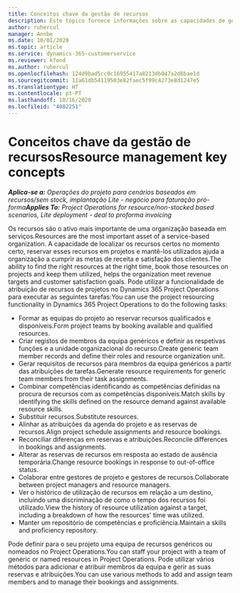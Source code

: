 ```yaml
---
title: Conceitos chave da gestão de recursos
description: Este tópico fornece informações sobre as capacidades de gestão de recursos no Microsoft Dynamics Project Operations.
author: ruhercul
manager: Annbe
ms.date: 10/01/2020
ms.topic: article
ms.service: dynamics-365-customerservice
ms.reviewer: kfend
ms.author: ruhercul
ms.openlocfilehash: 124d9bad5cc0c16955417a8213db047a2d8bae1d
ms.sourcegitcommit: 11a61db54119503e82faec5f99c4273e8d1247e5
ms.translationtype: HT
ms.contentlocale: pt-PT
ms.lasthandoff: 10/16/2020
ms.locfileid: "4082251"
---
```

# <a name="resource-management-key-concepts"></a><span data-ttu-id="8c9f4-103">Conceitos chave da gestão de recursos</span><span class="sxs-lookup"><span data-stu-id="8c9f4-103">Resource management key concepts</span></span>

<span data-ttu-id="8c9f4-104">_**Aplica-se a:** Operações do projeto para cenários baseados em recursos/sem stock, implantação Lite - negócio para faturação pró-forma_</span><span class="sxs-lookup"><span data-stu-id="8c9f4-104">_**Applies To:** Project Operations for resource/non-stocked based scenarios, Lite deployment - deal to proforma invoicing_</span></span>

<span data-ttu-id="8c9f4-105">Os recursos são o ativo mais importante de uma organização baseada em serviços.</span><span class="sxs-lookup"><span data-stu-id="8c9f4-105">Resources are the most important asset of a service-based organization.</span></span> <span data-ttu-id="8c9f4-106">A capacidade de localizar os recursos certos no momento certo, reservar esses recursos em projetos e mantê-los utilizados ajuda a organização a cumprir as metas de receita e satisfação dos clientes.</span><span class="sxs-lookup"><span data-stu-id="8c9f4-106">The ability to find the right resources at the right time, book those resources on projects and keep them utilized, helps the organization meet revenue targets and customer satisfaction goals.</span></span> <span data-ttu-id="8c9f4-107">Pode utilizar a funcionalidade de atribuição de recursos de projetos no Dynamics 365 Project Operations para executar as seguintes tarefas:</span><span class="sxs-lookup"><span data-stu-id="8c9f4-107">You can use the project resourcing functionality in Dynamics 365 Project Operations to do the following tasks:</span></span>

- <span data-ttu-id="8c9f4-108">Formar as equipas do projeto ao reservar recursos qualificados e disponíveis.</span><span class="sxs-lookup"><span data-stu-id="8c9f4-108">Form project teams by booking available and qualified resources.</span></span>
- <span data-ttu-id="8c9f4-109">Criar registos de membros da equipa genéricos e definir as respetivas funções e a unidade organizacional do recurso.</span><span class="sxs-lookup"><span data-stu-id="8c9f4-109">Create generic team member records and define their roles and resource organization unit.</span></span>
- <span data-ttu-id="8c9f4-110">Gerar requisitos de recursos para membros da equipa genéricos a partir das atribuições de tarefas.</span><span class="sxs-lookup"><span data-stu-id="8c9f4-110">Generate resource requirements for generic team members from their task assignments.</span></span>
- <span data-ttu-id="8c9f4-111">Combinar competências identificando as competências definidas na procura de recursos com as competências disponíveis.</span><span class="sxs-lookup"><span data-stu-id="8c9f4-111">Match skills by identifying the skills defined on the resource demand against available resource skills.</span></span>
- <span data-ttu-id="8c9f4-112">Substituir recursos.</span><span class="sxs-lookup"><span data-stu-id="8c9f4-112">Substitute resources.</span></span>
- <span data-ttu-id="8c9f4-113">Alinhar as atribuições da agenda do projeto e as reservas de recursos.</span><span class="sxs-lookup"><span data-stu-id="8c9f4-113">Align project schedule assignments and resource bookings.</span></span>
- <span data-ttu-id="8c9f4-114">Reconciliar diferenças em reservas e atribuições.</span><span class="sxs-lookup"><span data-stu-id="8c9f4-114">Reconcile differences in bookings and assignments.</span></span>
- <span data-ttu-id="8c9f4-115">Alterar as reservas de recursos em resposta ao estado de ausência temporária.</span><span class="sxs-lookup"><span data-stu-id="8c9f4-115">Change resource bookings in response to out-of-office status.</span></span>
- <span data-ttu-id="8c9f4-116">Colaborar entre gestores de projeto e gestores de recursos.</span><span class="sxs-lookup"><span data-stu-id="8c9f4-116">Collaborate between project managers and resource managers.</span></span>
- <span data-ttu-id="8c9f4-117">Ver o histórico de utilização de recursos em relação a um destino, incluindo uma discriminação de como o tempo dos recursos foi utilizado.</span><span class="sxs-lookup"><span data-stu-id="8c9f4-117">View the history of resource utilization against a target, including a breakdown of how the resources' time was utilized.</span></span>
- <span data-ttu-id="8c9f4-118">Manter um repositório de competências e proficiência.</span><span class="sxs-lookup"><span data-stu-id="8c9f4-118">Maintain a skills and proficiency repository.</span></span>


<span data-ttu-id="8c9f4-119">Pode definir para o seu projeto uma equipa de recursos genéricos ou nomeados no Project Operations.</span><span class="sxs-lookup"><span data-stu-id="8c9f4-119">You can staff your project with a team of generic or named resources in Project Operations.</span></span> <span data-ttu-id="8c9f4-120">Pode utilizar vários métodos para adicionar e atribuir membros da equipa e gerir as suas reservas e atribuições.</span><span class="sxs-lookup"><span data-stu-id="8c9f4-120">You can use various methods to add and assign team members and to manage their bookings and assignments.</span></span> 
